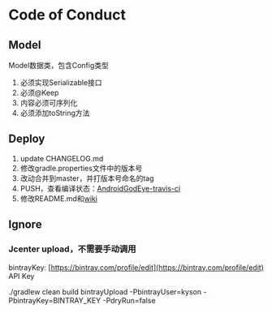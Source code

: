 # Code of Conduct

## Model

Model数据类，包含Config类型

1. 必须实现Serializable接口
2. 必须@Keep
3. 内容必须可序列化
4. 必须添加toString方法

## Deploy

1. update CHANGELOG.md
2. 修改gradle.properties文件中的版本号
3. 改动合并到master，并打版本号命名的tag
4. PUSH，查看编译状态：[AndroidGodEye-travis-ci](https://travis-ci.org/Kyson/AndroidGodEye/builds)
5. 修改README.md和[wiki](https://github.com/Kyson/AndroidGodEye/wiki)

## Ignore

### Jcenter upload，不需要手动调用

bintrayKey: [https://bintray.com/profile/edit](https://bintray.com/profile/edit) API Key

./gradlew clean build bintrayUpload -PbintrayUser=kyson -PbintrayKey=BINTRAY_KEY -PdryRun=false

